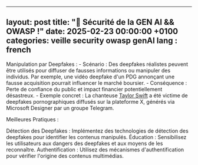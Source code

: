 
---
layout: post
title:  "🚀 Sécurité de la GEN AI && OWASP !"
date:   2025-02-23 00:00:00 +0100
categories: veille security owasp genAI 
lang : french
---

 Manipulation par Deepfakes :
	- Scénario : Des deepfakes réalistes peuvent être utilisés pour diffuser de fausses informations ou manipuler des individus. Par exemple, 
	une vidéo deepfake d'un PDG annonçant une fausse acquisition pourrait influencer le marché boursier.
	- Conséquence : Perte de confiance du public et impact financier potentiellement désastreux.
	- Exemple concret : La chanteuse [Taylor Swift](https://intelligence-artificielle.com/taylor-swift-victime-deepfake/) a été victime de deepfakes pornographiques diffusés sur la plateforme X, générés via 
	Microsoft Designer par un groupe Telegram. 


Meilleures Pratiques :

Détection des Deepfakes : Implémentez des technologies de détection des deepfakes pour identifier les contenus manipulés.
Éducation : Sensibilisez les utilisateurs aux dangers des deepfakes et aux moyens de les reconnaître.
Authentification : Utilisez des mécanismes d'authentification pour vérifier l'origine des contenus multimédias.
